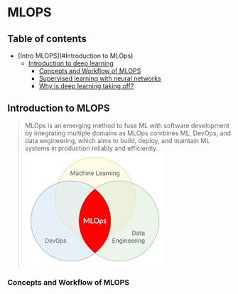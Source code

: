 # MLOPS

## Table of contents
* [Intro MLOPS](#Introduction to MLOps)
  * [Introduction to deep learning](#Intro)
      * [Concepts and Workflow of MLOPS](#Concepts_and_Workflow_of_MLOPS)
      * [Supervised learning with neural networks](#supervised-learning-with-neural-networks)
      * [Why is deep learning taking off?](#why-is-deep-learning-taking-off)

## Introduction to MLOPS

> MLOps is an emerging method to fuse ML with software development by integrating multiple domains as MLOps combines ML, DevOps, and data engineering, which aims to build, deploy, and maintain ML systems in production reliably and efficiently. 
 ![](/images/1.jpg)

### Concepts and Workflow of MLOPS
